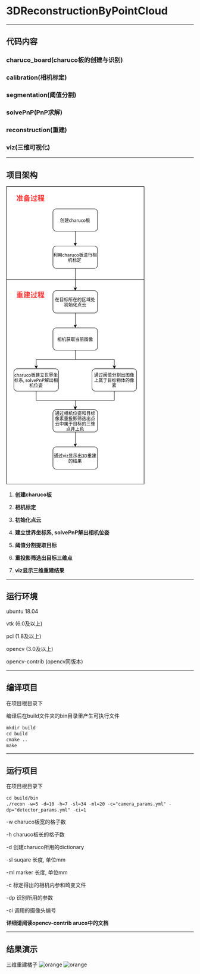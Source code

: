 # 3DReconstructionByPointCloud

---
## 代码内容
### charuco_board(charuco板的创建与识别)
### calibration(相机标定)
### segmentation(阈值分割)
### solvePnP(PnP求解)
### reconstruction(重建)
### viz(三维可视化)

---
## 项目架构
![image](image/3drecon流程.png)

1. **创建charuco板**

2. **相机标定**

3. **初始化点云**

4. **建立世界坐标系, solvePnP解出相机位姿**

5. **阈值分割提取目标**

6. **重投影筛选出目标三维点**

7. **viz显示三维重建结果**

---
## 运行环境

ubuntu 18.04

vtk (6.0及以上)

pcl (1.8及以上)

opencv (3.0及以上)

opencv-contrib (opencv同版本)

---
## 编译项目
在项目根目录下

编译后在build文件夹的bin目录里产生可执行文件
```
mkdir build
cd build
cmake ..
make
```

---
## 运行项目
在项目根目录下
```
cd build/bin
./recon -w=5 -d=10 -h=7 -sl=34 -ml=20 -c="camera_params.yml" -dp="detector_params.yml" -ci=1
```
-w charuco板宽的格子数

-h charuco板长的格子数

-d 创建charuco所用的dictionary

-sl suqare 长度, 单位mm

-ml marker 长度, 单位mm

-c 标定得出的相机内参和畸变文件

-dp 识别所用的参数

-ci 调用的摄像头编号

**详细请阅读opencv-contrib aruco中的文档**

---
## 结果演示
三维重建橘子
![orange](build/bin/img0.png)
![orange](build/bin/img1.png)